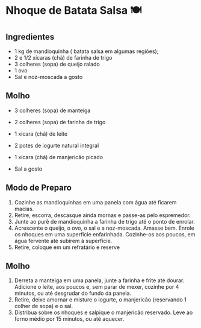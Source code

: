 # Nhoque de Batata Salsa :plate_with_cutlery:



## Ingredientes

- 1 kg de mandioquinha ( batata salsa em algumas regiões);
- 2 e 1/2 xícaras (chá) de farinha de trigo
- 3 colheres (sopa) de queijo ralado
- 1 ovo
- Sal e noz-moscada a gosto



## Molho

- 3 colheres (sopa) de manteiga

- 2 colheres (sopa) de farinha de trigo

- 1 xícara (chá) de leite

- 2 potes de iogurte natural integral

- 1 xícara (chá) de manjericão picado

- Sal a gosto

  

## Modo de Preparo

1. Cozinhe as mandioquinhas em uma panela com água até ficarem macias.
2. Retire, escorra, descasque ainda mornas e passe-as pelo espremedor.
3. Junte ao purê de mandioquinha a farinha de trigo até o ponto de enrolar.
4. Acrescente o queijo, o ovo, o sal e a noz-moscada. Amasse bem. Enrole os nhoques em uma superfície enfarinhada. Cozinhe-os aos poucos, em água fervente até subirem à superfície.
5. Retire, coloque em um refratário e reserve



## Molho

1. Derreta a manteiga em uma panela, junte a farinha e frite até dourar. Adicione o leite, aos poucos e, sem parar de mexer, cozinhe por 4 minutos, ou até desgrudar do fundo da panela.
2. Retire, deixe amornar e misture o iogurte, o manjericão (reservando 1 colher de sopa) e o sal.
3. Distribua sobre os nhoques e salpique o manjericão reservado. Leve ao forno médio por 15 minutos, ou até aquecer.



